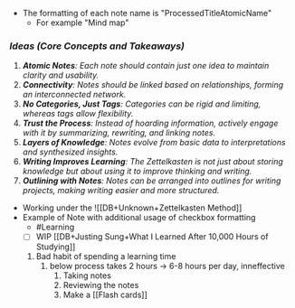 - The formatting of each note name is "ProcessedTitleAtomicName"
	- For example "Mind map"
### **_Ideas (Core Concepts and Takeaways)_**

1. ***Atomic Notes**: Each note should contain just one idea to maintain clarity and usability.*
2. ***Connectivity**: Notes should be linked based on relationships, forming an interconnected network.*
3. ***No Categories, Just Tags**: Categories can be rigid and limiting, whereas tags allow flexibility.*
4. ***Trust the Process**: Instead of hoarding information, actively engage with it by summarizing, rewriting, and linking notes.*
5. ***Layers of Knowledge**: Notes evolve from basic data to interpretations and synthesized insights.*
6. ***Writing Improves Learning**: The Zettelkasten is not just about storing knowledge but about using it to improve thinking and writing.*
7. ***Outlining with Notes**: Notes can be arranged into outlines for writing projects, making writing easier and more structured.*

- Working under the ![[DB+Unknown+Zettelkasten Method]]
- Example of Note with additional usage of checkbox formatting
	- #Learning 
	- [ ] WIP  [[DB+Justing Sung+What I Learned After 10,000 Hours of Studying]]
	
	1. Bad habit of spending a learning time
		1. below process takes 2 hours -> 6-8 hours per day, inneffective
			1. Taking notes
			2. Reviewing the notes
			3. Make a [[Flash cards]]
